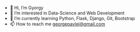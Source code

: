 - 👋 Hi, I’m Gyorgy
- 👀 I’m interested in Data-Science and Web Development
- 🌱 I’m currently learning Python, Flask, Django, Git, Bootstrap
- 📫 How to reach me georgepavlej@gmail.com

<!---
Gyorgy1988/Gyorgy1988 is a ✨ special ✨ repository because its `README.md` (this file) appears on your GitHub profile.
You can click the Preview link to take a look at your changes.
--->
